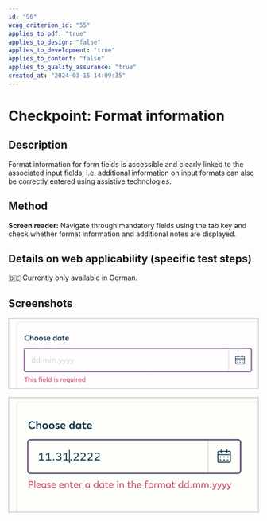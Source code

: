 ```yaml
---
id: "96"
wcag_criterion_id: "55"
applies_to_pdf: "true"
applies_to_design: "false"
applies_to_development: "true"
applies_to_content: "false"
applies_to_quality_assurance: "true"
created_at: "2024-03-15 14:09:35"
---
```


# Checkpoint: Format information

## Description

Format information for form fields is accessible and clearly linked to the associated input fields, i.e. additional information on input formats can also be correctly entered using assistive technologies.

## Method

**Screen reader:** Navigate through mandatory fields using the tab key and check whether format information and additional notes are displayed.

## Details on web applicability (specific test steps)

🇩🇪 Currently only available in German.

## Screenshots

![Datumsformat wird als Placeholder angegeben](images/datumsformat-wird-als-placeholder-angegeben.png)

![Datumsformat wird als Fehlermeldung angegeben](images/datumsformat-wird-als-fehlermeldung-angegeben.png)